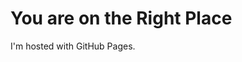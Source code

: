 <!DOCTYPE html>
<html>
<body>
<h1><strong>You are on the Right Place</strong></h1>
<p>I'm hosted with GitHub Pages.</p>
</body>
</html>
